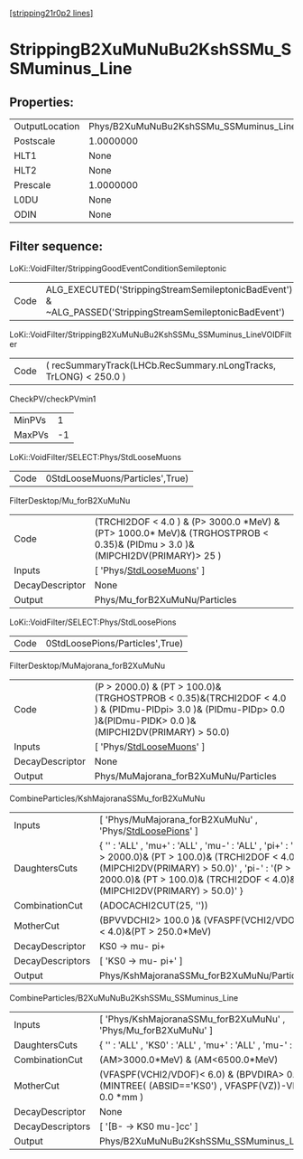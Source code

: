 [[stripping21r0p2 lines]](./stripping21r0p2-index)

# StrippingB2XuMuNuBu2KshSSMu_SSMuminus_Line

## Properties:

|                |                                                  |
|----------------|--------------------------------------------------|
| OutputLocation | Phys/B2XuMuNuBu2KshSSMu_SSMuminus_Line/Particles |
| Postscale      | 1.0000000                                        |
| HLT1           | None                                             |
| HLT2           | None                                             |
| Prescale       | 1.0000000                                        |
| L0DU           | None                                             |
| ODIN           | None                                             |

## Filter sequence:

LoKi::VoidFilter/StrippingGoodEventConditionSemileptonic

|      |                                                                                                          |
|------|----------------------------------------------------------------------------------------------------------|
| Code | ALG_EXECUTED('StrippingStreamSemileptonicBadEvent') & ~ALG_PASSED('StrippingStreamSemileptonicBadEvent') |

LoKi::VoidFilter/StrippingB2XuMuNuBu2KshSSMu_SSMuminus_LineVOIDFilter

|      |                                                                   |
|------|-------------------------------------------------------------------|
| Code | ( recSummaryTrack(LHCb.RecSummary.nLongTracks, TrLONG) \< 250.0 ) |

CheckPV/checkPVmin1

|        |     |
|--------|-----|
| MinPVs | 1   |
| MaxPVs | -1  |

LoKi::VoidFilter/SELECT:Phys/StdLooseMuons

|      |                                 |
|------|---------------------------------|
| Code | 0StdLooseMuons/Particles',True) |

FilterDesktop/Mu_forB2XuMuNu

|                 |                                                                                                                                    |
|-----------------|------------------------------------------------------------------------------------------------------------------------------------|
| Code            | (TRCHI2DOF \< 4.0 ) & (P\> 3000.0 \*MeV) & (PT\> 1000.0\* MeV)& (TRGHOSTPROB \< 0.35)& (PIDmu \> 3.0 )& (MIPCHI2DV(PRIMARY)\> 25 ) |
| Inputs          | [ 'Phys/[StdLooseMuons](./stripping21r0p2-commonparticles-stdloosemuons)' ]                                                      |
| DecayDescriptor | None                                                                                                                               |
| Output          | Phys/Mu_forB2XuMuNu/Particles                                                                                                      |

LoKi::VoidFilter/SELECT:Phys/StdLoosePions

|      |                                 |
|------|---------------------------------|
| Code | 0StdLoosePions/Particles',True) |

FilterDesktop/MuMajorana_forB2XuMuNu

|                 |                                                                                                                                                                       |
|-----------------|-----------------------------------------------------------------------------------------------------------------------------------------------------------------------|
| Code            | (P \> 2000.0) & (PT \> 100.0)& (TRGHOSTPROB \< 0.35)&(TRCHI2DOF \< 4.0 ) & (PIDmu-PIDpi\> 3.0 )& (PIDmu-PIDp\> 0.0 )&(PIDmu-PIDK\> 0.0 )&(MIPCHI2DV(PRIMARY) \> 50.0) |
| Inputs          | [ 'Phys/[StdLooseMuons](./stripping21r0p2-commonparticles-stdloosemuons)' ]                                                                                         |
| DecayDescriptor | None                                                                                                                                                                  |
| Output          | Phys/MuMajorana_forB2XuMuNu/Particles                                                                                                                                 |

CombineParticles/KshMajoranaSSMu_forB2XuMuNu

|                  |                                                                                                                                                                                                                                      |
|------------------|--------------------------------------------------------------------------------------------------------------------------------------------------------------------------------------------------------------------------------------|
| Inputs           | [ 'Phys/MuMajorana_forB2XuMuNu' , 'Phys/[StdLoosePions](./stripping21r0p2-commonparticles-stdloosepions)' ]                                                                                                                        |
| DaughtersCuts    | { '' : 'ALL' , 'mu+' : 'ALL' , 'mu-' : 'ALL' , 'pi+' : '(P \> 2000.0)& (PT \> 100.0)& (TRCHI2DOF \< 4.0)& (MIPCHI2DV(PRIMARY) \> 50.0)' , 'pi-' : '(P \> 2000.0)& (PT \> 100.0)& (TRCHI2DOF \< 4.0)& (MIPCHI2DV(PRIMARY) \> 50.0)' } |
| CombinationCut   | (ADOCACHI2CUT(25, ''))                                                                                                                                                                                                               |
| MotherCut        | (BPVVDCHI2\> 100.0 )& (VFASPF(VCHI2/VDOF) \< 4.0)&(PT \> 250.0\*MeV)                                                                                                                                                                 |
| DecayDescriptor  | KS0 -\> mu- pi+                                                                                                                                                                                                                      |
| DecayDescriptors | [ 'KS0 -\> mu- pi+' ]                                                                                                                                                                                                              |
| Output           | Phys/KshMajoranaSSMu_forB2XuMuNu/Particles                                                                                                                                                                                           |

CombineParticles/B2XuMuNuBu2KshSSMu_SSMuminus_Line

|                  |                                                                                                                |
|------------------|----------------------------------------------------------------------------------------------------------------|
| Inputs           | [ 'Phys/KshMajoranaSSMu_forB2XuMuNu' , 'Phys/Mu_forB2XuMuNu' ]                                               |
| DaughtersCuts    | { '' : 'ALL' , 'KS0' : 'ALL' , 'mu+' : 'ALL' , 'mu-' : 'ALL' }                                                 |
| CombinationCut   | (AM\>3000.0\*MeV) & (AM\<6500.0\*MeV)                                                                          |
| MotherCut        | (VFASPF(VCHI2/VDOF)\< 6.0) & (BPVDIRA\> 0.99)& (MINTREE( (ABSID=='KS0') , VFASPF(VZ))-VFASPF(VZ) \> 0.0 \*mm ) |
| DecayDescriptor  | None                                                                                                           |
| DecayDescriptors | [ '[B- -\> KS0 mu-]cc' ]                                                                                   |
| Output           | Phys/B2XuMuNuBu2KshSSMu_SSMuminus_Line/Particles                                                               |
